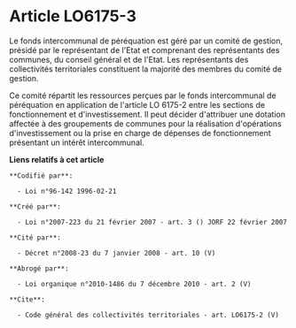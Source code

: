 # Article LO6175-3

Le fonds intercommunal de péréquation est géré par un comité de gestion, présidé par le représentant de l'Etat et comprenant
des représentants des communes, du conseil général et de l'Etat. Les représentants des collectivités territoriales
constituent la majorité des membres du comité de gestion. 

Ce comité répartit les ressources perçues par le fonds intercommunal de péréquation en application de l'article LO 6175-2
entre les sections de fonctionnement et d'investissement. Il peut décider d'attribuer une dotation affectée à des groupements
de communes pour la réalisation d'opérations d'investissement ou la prise en charge de dépenses de fonctionnement présentant
un intérêt intercommunal.

**Liens relatifs à cet article**

	**Codifié par**:

	  - Loi n°96-142 1996-02-21

	**Créé par**:

	  - Loi n°2007-223 du 21 février 2007 - art. 3 () JORF 22 février 2007

	**Cité par**:

	  - Décret n°2008-23 du 7 janvier 2008 - art. 10 (V)

	**Abrogé par**:

	  - Loi organique n°2010-1486 du 7 décembre 2010 - art. 2 (V)

	**Cite**:

	  - Code général des collectivités territoriales - art. LO6175-2 (V)
